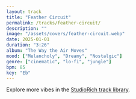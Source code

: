 ```yaml
---
layout: track
title: "Feather Circuit"
permalink: /tracks/feather-circuit/
description: ""
image: "/assets/covers/feather-circuit.webp"
date: 2025-01-01
duration: "3:26"
album: "The Way the Air Moves"
mood: ["Melancholy", "Dreamy", "Nostalgic"]
genre: ["cinematic", "lo-fi", "jungle"]
bpm: 85
key: "Eb"
---
```


Explore more vibes in the [StudioRich track library](/tracks/).
